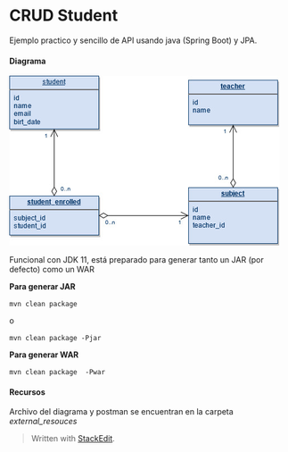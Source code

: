 # CRUD Student
Ejemplo practico y sencillo de API usando java (Spring Boot) y JPA.

#### Diagrama
![Diagrama ER](https://github.com/lumialvarez/student-spring-boot-demo/blob/main/external_resources/Database.jpg?raw=true)

Funcional con JDK 11, está preparado para generar tanto un JAR (por defecto) como un WAR

**Para generar JAR**

    mvn clean package
o

    mvn clean package -Pjar

**Para generar WAR**

    mvn clean package  -Pwar

#### Recursos
Archivo del diagrama y postman se encuentran en la carpeta *external_resouces*

> Written with [StackEdit](https://stackedit.io/).
